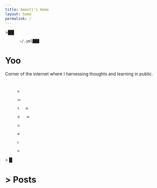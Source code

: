 ```yaml
---
title: Amenti's Home 
layout: home
permalink: /
---
```

<span class="blink">>██</span>
<figure class="highlight"><pre><code class="language-yaml" data-lang="yaml"><span class="s"> ~/.yml███  </span></code></pre></figure>  

# Yoo

Corner of the internet where I harnessing thoughts and learning in public. 

<figure class="highlight"><pre><code class="language-yaml" data-lang="yaml"><span class="s"> 
                                                            አ
                                                            መ  
                                                            ን   ኩ
                                                            ቲ   መ 
                                                                 ራ
                                                            ቀ
                                                            ነ
                                                            ኣ</span></code></pre></figure>      

<span class="blink">> █</span>

# > Posts





